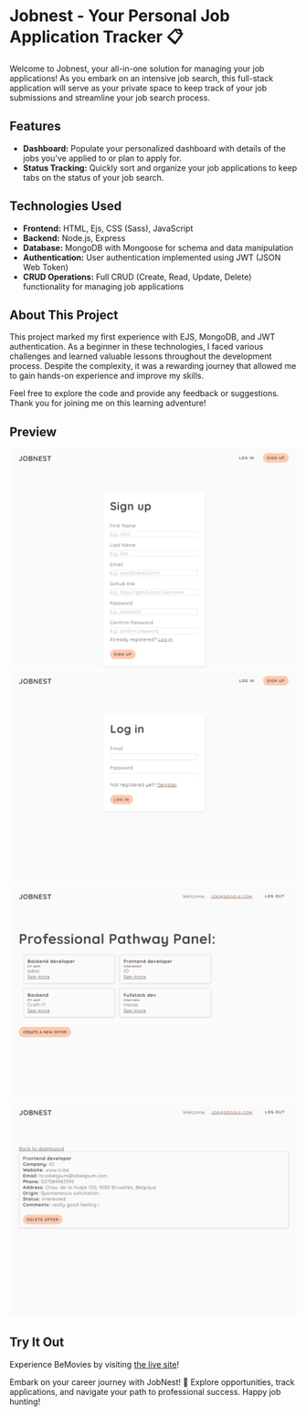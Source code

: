 # Jobnest - Your Personal Job Application Tracker 📋

Welcome to Jobnest, your all-in-one solution for managing your job applications! As you embark on an intensive job search, this full-stack application will serve as your private space to keep track of your job submissions and streamline your job search process.

## Features

- **Dashboard:** Populate your personalized dashboard with details of the jobs you've applied to or plan to apply for.
- **Status Tracking:** Quickly sort and organize your job applications to keep tabs on the status of your job search.

## Technologies Used

- **Frontend:** HTML, Ejs, CSS (Sass), JavaScript
- **Backend:** Node.js, Express
- **Database:** MongoDB with Mongoose for schema and data manipulation
- **Authentication:** User authentication implemented using JWT (JSON Web Token)
- **CRUD Operations:** Full CRUD (Create, Read, Update, Delete) functionality for managing job applications

## About This Project

This project marked my first experience with EJS, MongoDB, and JWT authentication. As a beginner in these technologies, I faced various challenges and learned valuable lessons throughout the development process. Despite the complexity, it was a rewarding journey that allowed me to gain hands-on experience and improve my skills.

Feel free to explore the code and provide any feedback or suggestions. Thank you for joining me on this learning adventure!

## Preview

![Jobnest Preview](/public/img/00.png)
![Jobnest Preview](/public/img/01.png)
![Jobnest Preview](/public/img/02.png)
![Jobnest Preview](/public/img/03.png)

## Try It Out

Experience BeMovies by visiting [the live site](https://jobnest-derfro22.vercel.app/)!

Embark on your career journey with JobNest! 🚀 Explore opportunities, track applications, and navigate your path to professional success. Happy job hunting!
